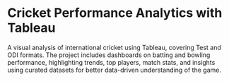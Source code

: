# Cricket Performance Analytics with Tableau
A visual analysis of international cricket using Tableau, covering Test and ODI formats. The project includes dashboards on batting and bowling performance, highlighting trends, top players, match stats, and insights using curated datasets for better data-driven understanding of the game.

